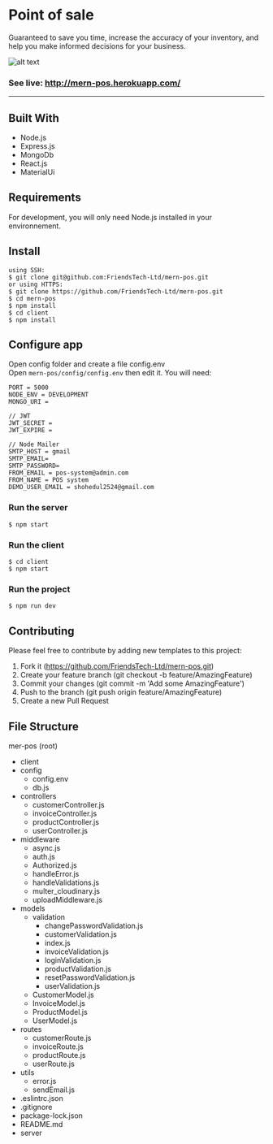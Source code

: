 # Point of sale
Guaranteed to save you time, increase the accuracy of your inventory, and help you make informed decisions for your business.

![alt text](https://mern-pos.netlify.app/static/media/features-split-image-01.babb68d1.png)


### See live: http://mern-pos.herokuapp.com/
---

## Built With
* Node.js
* Express.js
* MongoDb
* React.js
* MaterialUi

## Requirements

For development, you will only need Node.js installed in your environnement.


## Install 
    using SSH:
    $ git clone git@github.com:FriendsTech-Ltd/mern-pos.git
    or using HTTPS:
    $ git clone https://github.com/FriendsTech-Ltd/mern-pos.git
    $ cd mern-pos
    $ npm install
    $ cd client 
    $ npm install

## Configure app
Open config folder and create a file config.env <br>
Open `mern-pos/config/config.env` then edit it. You will need:

```
PORT = 5000
NODE_ENV = DEVELOPMENT
MONGO_URI =

// JWT
JWT_SECRET =
JWT_EXPIRE =

// Node Mailer
SMTP_HOST = gmail
SMTP_EMAIL=
SMTP_PASSWORD=
FROM_EMAIL = pos-system@admin.com
FROM_NAME = POS system
DEMO_USER_EMAIL = shohedul2524@gmail.com

```
### Run the server
    $ npm start
### Run the client
    $ cd client
    $ npm start
### Run the project
    $ npm run dev

## Contributing
Please feel free to contribute by adding new templates to this project:

1. Fork it (https://github.com/FriendsTech-Ltd/mern-pos.git)
2. Create your feature branch (git checkout -b feature/AmazingFeature)
3. Commit your changes (git commit -m 'Add some AmazingFeature')
4. Push to the branch (git push origin feature/AmazingFeature)
5. Create a new Pull Request

## File Structure
mer-pos (root)
- client
- config
    - config.env
    - db.js
- controllers
    - customerController.js
    - invoiceController.js
    - productController.js
    - userController.js
- middleware
    - async.js
    - auth.js
    - Authorized.js
    - handleError.js
    - handleValidations.js
    - multer_cloudinary.js
    - uploadMiddleware.js
- models
    - validation
        - changePasswordValidation.js
        - customerValidation.js
        - index.js
        - invoiceValidation.js
        - loginValidation.js
        - productValidation.js
        - resetPasswordValidation.js
        - userValidation.js
    - CustomerModel.js
    - InvoiceModel.js
    - ProductModel.js
    - UserModel.js
- routes
    - customerRoute.js
    - invoiceRoute.js
    - productRoute.js
    - userRoute.js
- utils
    - error.js
    - sendEmail.js
- .eslintrc.json
- .gitignore
- package-lock.json
- README.md
- server

